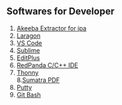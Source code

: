 ## Softwares for Developer
1. [Akeeba Extractor for jpa](https://github.com/rajibdpi/Softwares/raw/main/SetupAkeebaExtractWizard.exe)
2. [Laragon](https://github.com/leokhoa/laragon/releases/download/6.0.0/laragon-wamp.exe)
3. [VS Code](https://code.visualstudio.com/sha/download?build=stable&os=win32-x64-user)
4. [Sublime]()
5. [EditPlus]()
6. [RedPanda C/C++ IDE ]()
7. [Thonny]()  
8.[Sumatra PDF ]()  
9. [Putty]()  
10. [Git Bash ]()  
